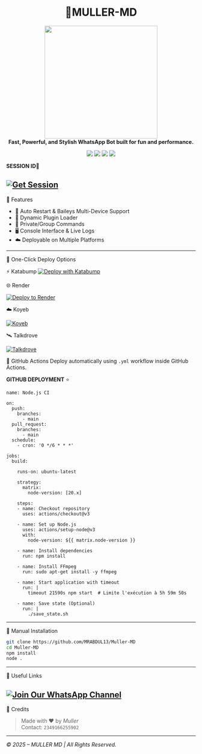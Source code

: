 
<h1 align="center">🚀MULLER-MD</h1>

<p align="center">
  <img src="https://files.catbox.moe/v1en58.jpeg" width="300"/><br>
  <b>Fast, Powerful, and Stylish WhatsApp Bot built for fun and performance.</b>
</p>

<p align="center">
  <a href="https://github.com/MRABDUL13/Muller-MD"><img src="https://img.shields.io/github/stars/Crazynotdev/TERRA-XMD?style=flat-square&color=yellow"></a>
  <a href="https://github.com/MRABDUL13/Muller-MD/fork"><img src="https://img.shields.io/github/forks/MRABDUL13/Muller-MD?style=flat-square&color=lightblue"></a>
  <a href="https://whatsapp.com/channel/0029VaFT2CSCRs1urRZGea1B"><img src="https://img.shields.io/badge/WhatsApp-Channel-25D366?style=flat-square&logo=whatsapp"></a>
  <a href="https://github.com/MRABDUL13"><img src="https://img.shields.io/badge/MULLER-TECH-blueviolet?style=flat-square"></a>
</p>

**SESSION ID💫**

[![Get Session](https://img.shields.io/badge/Get%20Session-MULLERMD-blueviolet?style=for-the-badge&logo=linktree)](https://muller-md-session-id.onrender.com/)
---

🧠 Features

- 🔁 Auto Restart & Baileys Multi-Device Support  
- 🔌 Dynamic Plugin Loader  
- 🔐 Private/Group Commands  
- 🖥️ Console Interface & Live Logs  
- ☁️ Deployable on Multiple Platforms  

---

🚀 One-Click Deploy Options

⚡ Katabump
[![Deploy with Katabump](https://img.shields.io/badge/Deploy%20Now-KATABUMP-2ecc71?style=for-the-badge)](https://katabump.com)

🌐 Render

[![Deploy to Render](https://render.com/images/deploy-to-render-button.svg)](https://render.com/deploy?repo=https://github.com/MRABDUL13/Muller-MD.git)

☁️ Koyeb

[![Koyeb](https://img.shields.io/badge/Deploy-Koyeb-00C2FF?style=for-the-badge&logo=koyeb)](https://www.koyeb.com)

🛰️ Talkdrove

[![Talkdrove](https://img.shields.io/badge/Deploy-Talkdrove-orange?style=for-the-badge)](#)

🔄 GitHub Actions
Deploy automatically using `.yml` workflow inside GitHub Actions.


**GITHUB DEPLOYMENT** ⭐️

```
name: Node.js CI

on:
  push:
    branches:
      - main
  pull_request:
    branches:
      - main
  schedule:
    - cron: '0 */6 * * *'  

jobs:
  build:

    runs-on: ubuntu-latest

    strategy:
      matrix:
        node-version: [20.x]

    steps:
    - name: Checkout repository
      uses: actions/checkout@v3

    - name: Set up Node.js
      uses: actions/setup-node@v3
      with:
        node-version: ${{ matrix.node-version }}

    - name: Install dependencies
      run: npm install

    - name: Install FFmpeg
      run: sudo apt-get install -y ffmpeg

    - name: Start application with timeout
      run: |
        timeout 21590s npm start  # Limite l'exécution à 5h 59m 50s

    - name: Save state (Optional)
      run: |
        ./save_state.sh
```

---

🧰 Manual Installation

```bash
git clone https://github.com/MRABDUL13/Muller-MD
cd Muller-MD
npm install
node .
```

---

🔗 Useful Links

[![Join Our WhatsApp Channel](https://img.shields.io/badge/Join%20Channel-WhatsApp-25D366?style=for-the-badge&logo=whatsapp)](https://whatsapp.com/channel/0029VaFT2CSCRs1urRZGea1B)
---

👑 Credits

> Made with ❤️ by *Muller*  
> Contact: `2349166255902`

---

*©️ 2025 – MULLER MD | All Rights Reserved.*


